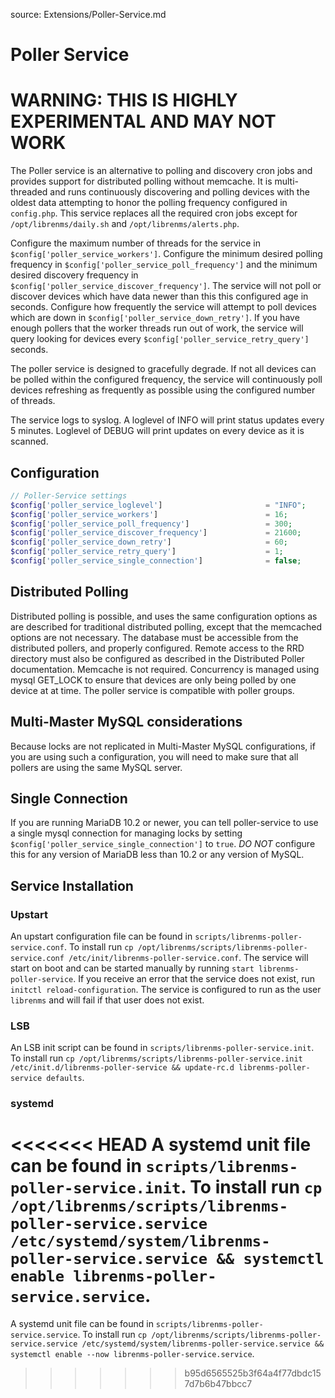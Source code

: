 source: Extensions/Poller-Service.md
# Poller Service

# WARNING: THIS IS HIGHLY EXPERIMENTAL AND MAY NOT WORK

The Poller service is an alternative to polling and discovery cron jobs and provides support for distributed polling without memcache. It is multi-threaded and runs continuously discovering and polling devices with the oldest data attempting to honor the polling frequency configured in `config.php`. This service replaces all the required cron jobs except for `/opt/librenms/daily.sh` and `/opt/librenms/alerts.php`.

Configure the maximum number of threads for the service in `$config['poller_service_workers']`. Configure the minimum desired polling frequency in `$config['poller_service_poll_frequency']` and the minimum desired discovery frequency in `$config['poller_service_discover_frequency']`. The service will not poll or discover devices which have data newer than this this configured age in seconds. Configure how frequently the service will attempt to poll devices which are down in `$config['poller_service_down_retry']`. If you have enough pollers that the worker threads run out of work, the service will query looking for devices every `$config['poller_service_retry_query']` seconds.

The poller service is designed to gracefully degrade. If not all devices can be polled within the configured frequency, the service will continuously poll devices refreshing as frequently as possible using the configured number of threads.

The service logs to syslog. A loglevel of INFO will print status updates every 5 minutes. Loglevel of DEBUG will print updates on every device as it is scanned.

## Configuration
```php
// Poller-Service settings
$config['poller_service_loglevel']                       = "INFO";
$config['poller_service_workers']                        = 16;
$config['poller_service_poll_frequency']                 = 300;
$config['poller_service_discover_frequency']             = 21600;
$config['poller_service_down_retry']                     = 60;
$config['poller_service_retry_query']                    = 1;
$config['poller_service_single_connection']              = false;
```

## Distributed Polling
Distributed polling is possible, and uses the same configuration options as are described for traditional distributed polling, except that the memcached options are not necessary. The database must be accessible from the distributed pollers, and properly configured. Remote access to the RRD directory must also be configured as described in the Distributed Poller documentation. Memcache is not required. Concurrency is managed using mysql GET_LOCK to ensure that devices are only being polled by one device at at time. The poller service is compatible with poller groups.

## Multi-Master MySQL considerations
Because locks are not replicated in Multi-Master MySQL configurations, if you are using such a configuration, you will need to make sure that all pollers are using the same MySQL server.

## Single Connection
If you are running MariaDB 10.2 or newer, you can tell poller-service to use a single mysql connection for managing locks by setting `$config['poller_service_single_connection']` to `true`. *DO NOT* configure this for any version of MariaDB less than 10.2 or any version of MySQL.

## Service Installation
### Upstart
An upstart configuration file can be found in `scripts/librenms-poller-service.conf`. To install run `cp /opt/librenms/scripts/librenms-poller-service.conf /etc/init/librenms-poller-service.conf`. The service will start on boot and can be started manually by running `start librenms-poller-service`. If you receive an error that the service does not exist, run `initctl reload-configuration`. The service is configured to run as the user `librenms` and will fail if that user does not exist.
### LSB
An LSB init script can be found in `scripts/librenms-poller-service.init`. To install run `cp /opt/librenms/scripts/librenms-poller-service.init /etc/init.d/librenms-poller-service && update-rc.d librenms-poller-service defaults`.
### systemd
<<<<<<< HEAD
A systemd unit file can be found in `scripts/librenms-poller-service.init`. To install run `cp /opt/librenms/scripts/librenms-poller-service.service /etc/systemd/system/librenms-poller-service.service && systemctl enable librenms-poller-service.service`.
=======
A systemd unit file can be found in `scripts/librenms-poller-service.service`. To install run `cp /opt/librenms/scripts/librenms-poller-service.service /etc/systemd/system/librenms-poller-service.service && systemctl enable --now librenms-poller-service.service`.
>>>>>>> b95d6565525b3f64a4f77dbdc157d7b6b47bbcc7
